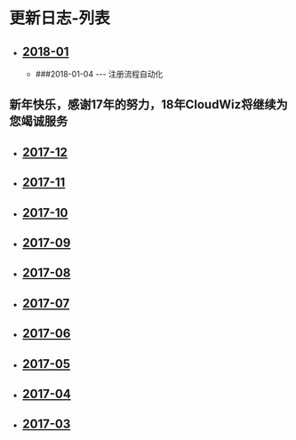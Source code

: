 # 更新日志-列表

* ## [2018-01](/part5/2018-01.md)
    * ###2018-01-04 --- 注册流程自动化 

## 新年快乐，感谢17年的努力，18年CloudWiz将继续为您竭诚服务

* ## [2017-12](/part5/2017-12.md)
* ## [2017-11](/part5/2017-11.md)
* ## [2017-10](/part5/2017-10.md)
* ## [2017-09](/part5/2017-09.md)
* ## [2017-08](/part5/2017-08.md)
* ## [2017-07](/part5/2017-07.md)
* ## [2017-06](/part5/2017-06.md)
* ## [2017-05](/part5/2017-05.md)
* ## [2017-04](/part5/2017-04.md)
* ## [2017-03](/part5/2017-03.md)





